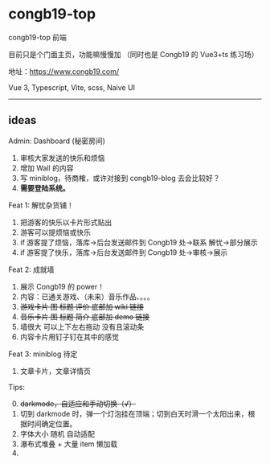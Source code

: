 # congb19-top

congb19-top 前端

目前只是个门面主页，功能嘛慢慢加
（同时也是 Congb19 的 Vue3+ts 练习场）

地址：https://www.congb19.com/

Vue 3, Typescript, Vite, scss, Naive UI

---

## ideas

Admin:
Dashboard (秘密房间)

1. 审核大家发送的快乐和烦恼
2. 增加 Wall 的内容
3. 写 miniblog，待商榷，或许对接到 congb19-blog 去会比较好？
4. **需要登陆系统。**

Feat 1: 解忧杂货铺！

1. 把游客的快乐以卡片形式贴出
2. 游客可以提烦恼或快乐
3. if 游客提了烦恼，落库->后台发送邮件到 Congb19 处->联系 解忧->部分展示
4. if 游客提了快乐，落库->后台发送邮件到 Congb19 处->审核->展示

Feat 2: 成就墙

1. 展示 Congb19 的 power！
2. 内容：已通关游戏、（未来）音乐作品、。。。
3. ~~游戏卡片 图 标题 评价 底部加 wiki 链接~~
4. ~~音乐卡片 图 标题 简介 底部加 demo 链接~~
5. 墙很大 可以上下左右拖动 没有且滚动条
6. 内容卡片用钉子钉在其中的感觉

Feat 3: miniblog 待定

1. 文章卡片，文章详情页

Tips:

0. ~~darkmode，自适应和手动切换（√）~~
1. 切到 darkmode 时，弹一个灯泡挂在顶端；切到白天时滑一个太阳出来，根据时间确定位置。
2. 字体大小 随机 自动适配
3. 瀑布式堆叠 + 大量 item 懒加载
4.
